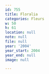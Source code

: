```yaml
---
id: 755
title: Floralia
categories: Fleurs
w: 50
h: 61
location: null
note: null
file: null
year: '2004'
year_start: 2004
year_end: null
image: null

---
```

